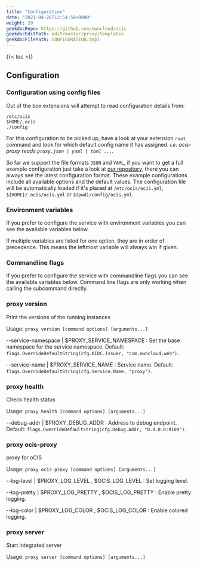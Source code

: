 ```yaml
---
title: "Configuration"
date: "2021-04-26T13:54:58+0000"
weight: 20
geekdocRepo: https://github.com/owncloud/ocis
geekdocEditPath: edit/master/proxy/templates
geekdocFilePath: CONFIGURATION.tmpl
---
```


{{< toc >}}

## Configuration

### Configuration using config files

Out of the box extensions will attempt to read configuration details from:

```console
/etc/ocis
$HOME/.ocis
./config
```

For this configuration to be picked up, have a look at your extension `root` command and look for which default config name it has assigned. *i.e: ocis-proxy reads `proxy.json | yaml | toml ...`*.

So far we support the file formats `JSON` and `YAML`, if you want to get a full example configuration just take a look at [our repository](https://github.com/owncloud/ocis/tree/master/proxy/config), there you can always see the latest configuration format. These example configurations include all available options and the default values. The configuration file will be automatically loaded if it's placed at `/etc/ocis/ocis.yml`, `${HOME}/.ocis/ocis.yml` or `$(pwd)/config/ocis.yml`.

### Environment variables

If you prefer to configure the service with environment variables you can see the available variables below.

If multiple variables are listed for one option, they are in order of precedence. This means the leftmost variable will always win if given.

### Commandline flags

If you prefer to configure the service with commandline flags you can see the available variables below. Command line flags are only working when calling the subcommand directly.

### proxy version

Print the versions of the running instances

Usage: `proxy version [command options] [arguments...]`

--service-namespace |  $PROXY_SERVICE_NAMESPACE
: Set the base namespace for the service namespace. Default: `flags.OverrideDefaultString(cfg.OIDC.Issuer, "com.owncloud.web")`.

--service-name |  $PROXY_SERVICE_NAME
: Service name. Default: `flags.OverrideDefaultString(cfg.Service.Name, "proxy")`.

### proxy health

Check health status

Usage: `proxy health [command options] [arguments...]`

--debug-addr |  $PROXY_DEBUG_ADDR
: Address to debug endpoint. Default: `flags.OverrideDefaultString(cfg.Debug.Addr, "0.0.0.0:9109")`.

### proxy ocis-proxy

proxy for oCIS

Usage: `proxy ocis-proxy [command options] [arguments...]`

--log-level |  $PROXY_LOG_LEVEL , $OCIS_LOG_LEVEL
: Set logging level.

--log-pretty |  $PROXY_LOG_PRETTY , $OCIS_LOG_PRETTY
: Enable pretty logging.

--log-color |  $PROXY_LOG_COLOR , $OCIS_LOG_COLOR
: Enable colored logging.

### proxy server

Start integrated server

Usage: `proxy server [command options] [arguments...]`

